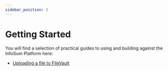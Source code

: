 ```yaml
---
sidebar_position: 2
---
```


# Getting Started

You will find a selection of practical guides to using and building against the InfoSum Platform here:

- [Uploading a file to FileVault](./uploading-a-file-to-a-filevault)

